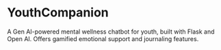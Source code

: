 # YouthCompanion
A Gen AI-powered mental wellness chatbot for youth, built with Flask and Open AI. Offers gamified emotional support and journaling features.
